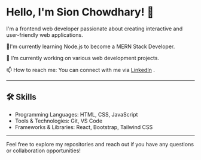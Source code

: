 # Hello, I'm Sion Chowdhary! 👋

I'm a frontend web developer passionate about creating interactive and user-friendly web applications. 

🌱I'm currently learning Node.js to become a MERN Stack Developer.

🔭 I’m currently working on various web development projects.

📫 How to reach me: You can connect with me via [LinkedIn](https://www.linkedin.com/in/sion-chowdhary-a19113246/) .

---

## 🛠️ Skills

- Programming Languages: HTML, CSS, JavaScript
- Tools & Technologies: Git, VS Code
- Frameworks & Libraries: React, Bootstrap, Tailwind CSS

---

Feel free to explore my repositories and reach out if you have any questions or collaboration opportunities!
